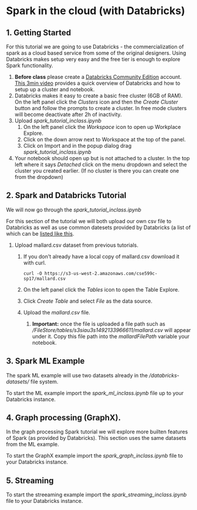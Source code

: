 # Spark in the cloud (with Databricks)

## 1. Getting Started
For this tutorial we are going to use Databricks - the commercialization of spark
as a cloud based service from some of the original designers. Using Databricks makes
setup very easy and the free tier is enough to explore Spark functionality.

  1. **Before class** please create a [Databricks Community Edition](https://accounts.cloud.databricks.com/registration.html#signup/community) account.  [This 3min video](https://databricks.com/product/getting-started-guide) provides a quick overview of Databricks and how to setup up a cluster and notebook.
  2. Databricks makes it easy to create a basic free cluster (6GB of RAM).
     On the left panel click the *Clusters* icon and then the *Create Cluster* button
     and follow the prompts to create a cluster.  In free mode clusters will become
     deactivate after 2h of inactivity.
  3. Upload *spark_tutorial_inclass.ipynb*
      1. On the left panel click the *Workspace* icon to open up Workplace Explore.
      2. Click on the down arrow next to Workspace at the top of the panel.
      3. Click on Import and in the popup dialog drag *spark_tutorial_inclass.ipynb*
  4. Your notebook should open up but is not attached to a cluster.  In the top left
     where it says *Detached* click on the menu dropdown and select the cluster
     you created earlier. (If no cluster is there you can create one from the dropdown)

## 2. Spark and Databricks Tutorial

  We will now go through the *spark_tutorial_inclass.ipynb*

  For this section of the tutorial we will both upload our own csv file to Databricks
  as well as use common datesets provided by Databricks (a list of which can be
  [listed like this](https://docs.databricks.com/user-guide/faq/databricks-datasets.html).

  1. Upload mallard.csv dataset from previous tutorials.

      1. If you don't already have a local copy of mallard.csv download it with curl.

          ```
          curl -O https://s3-us-west-2.amazonaws.com/cse599c-sp17/mallard.csv
          ```

      2. On the left panel click the *Tables* icon to open the Table Explore.
      3. Click *Create Table* and select *File* as the data source.
      4. Upload the *mallard.csv* file.
          1. **Important:** once the file is uploaded a file path such as
          */FileStore/tables/s3siau3s1492133966611/mallard.csv* will appear under it.
          Copy this file path into the *mallardFilePath* variable your notebook.

## 3. Spark ML Example

  The spark ML example will use two datasets already in the */databricks-datasets/*
  file system.

  To start the ML example import the *spark_ml_inclass.ipynb* file up to your Databricks instance.

## 4. Graph processing (GraphX).

  In the graph processing Spark tutorial we will explore more builten features of
  Spark (as provided by Databricks).  This section uses the same datasets from the ML
  example.

  To start the GraphX example import the *spark_graph_inclass.ipynb* file to your Databricks instance.

## 5. Streaming

  To start the streeaming example import the *spark_streaming_inclass.ipynb* file to your Databricks instance.
